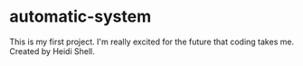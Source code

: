 # automatic-system
This is my first project. I'm really excited for the future that coding takes me.
Created by Heidi Shell.
